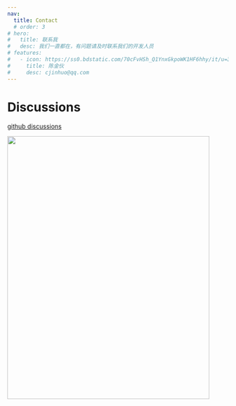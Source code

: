 ```yaml
---
nav:
  title: Contact
  # order: 3
# hero:
#   title: 联系我
#   desc: 我们一直都在，有问题请及时联系我们的开发人员
# features:
#   - icon: https://ss0.bdstatic.com/70cFvHSh_Q1YnxGkpoWK1HF6hhy/it/u=3100469545,1592579793&fm=26&gp=0.jpg
#     title: 陈金伙
#     desc: cjinhuo@qq.com
---
```


# Discussions

[github discussions](https://github.com/mitojs/mitojs/discussions)

<img src="https://files.catbox.moe/s867pa.png" width="460" height="600">

<!-- ![交流群](https://files.catbox.moe/s867pa.png) -->
